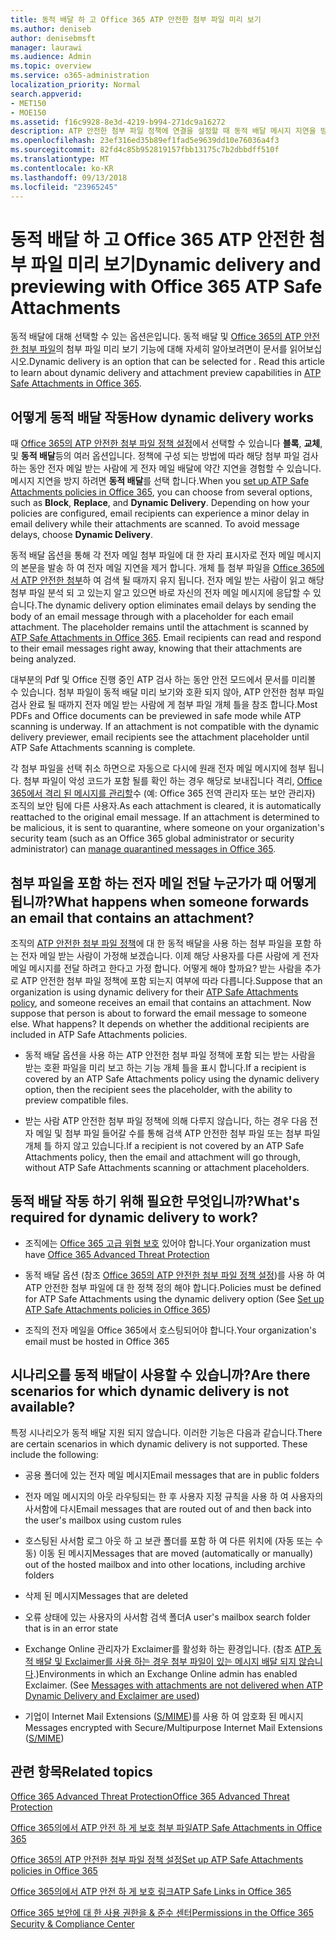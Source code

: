 ```yaml
---
title: 동적 배달 하 고 Office 365 ATP 안전한 첨부 파일 미리 보기
ms.author: deniseb
author: denisebmsft
manager: laurawi
ms.audience: Admin
ms.topic: overview
ms.service: o365-administration
localization_priority: Normal
search.appverid:
- MET150
- MOE150
ms.assetid: f16c9928-8e3d-4219-b994-271dc9a16272
description: ATP 안전한 첨부 파일 정책에 연결을 설정할 때 동적 배달 메시지 지연을 방지 하 고 사용자 검색 되는 첨부 파일 미리 보기를 사용 하도록 설정 하려면 선택 합니다.
ms.openlocfilehash: 23ef316ed35b89ef1fad5e9639dd10e76036a4f3
ms.sourcegitcommit: 82fd4c85b952819157fbb13175c7b2dbbdff510f
ms.translationtype: MT
ms.contentlocale: ko-KR
ms.lasthandoff: 09/13/2018
ms.locfileid: "23965245"
---
```

# <a name="dynamic-delivery-and-previewing-with-office-365-atp-safe-attachments"></a><span data-ttu-id="24b1d-103">동적 배달 하 고 Office 365 ATP 안전한 첨부 파일 미리 보기</span><span class="sxs-lookup"><span data-stu-id="24b1d-103">Dynamic delivery and previewing with Office 365 ATP Safe Attachments</span></span>

<span data-ttu-id="24b1d-p101">동적 배달에 대해 선택할 수 있는 옵션은입니다. 동적 배달 및 [Office 365의 ATP 안전한 첨부 파일](atp-safe-attachments.md)의 첨부 파일 미리 보기 기능에 대해 자세히 알아보려면이 문서를 읽어보십시오.</span><span class="sxs-lookup"><span data-stu-id="24b1d-p101">Dynamic delivery is an option that can be selected for . Read this article to learn about dynamic delivery and attachment preview capabilities in [ATP Safe Attachments in Office 365](atp-safe-attachments.md).</span></span>
  
## <a name="how-dynamic-delivery-works"></a><span data-ttu-id="24b1d-106">어떻게 동적 배달 작동</span><span class="sxs-lookup"><span data-stu-id="24b1d-106">How dynamic delivery works</span></span>

<span data-ttu-id="24b1d-p102">때 [Office 365의 ATP 안전한 첨부 파일 정책 설정](set-up-atp-safe-attachments-policies.md)에서 선택할 수 있습니다 **블록**, **교체**, 및 **동적 배달**등의 여러 옵션입니다. 정책에 구성 되는 방법에 따라 해당 첨부 파일 검사 하는 동안 전자 메일 받는 사람에 게 전자 메일 배달에 약간 지연을 경험할 수 있습니다. 메시지 지연을 방지 하려면 **동적 배달**를 선택 합니다.</span><span class="sxs-lookup"><span data-stu-id="24b1d-p102">When you [set up ATP Safe Attachments policies in Office 365](set-up-atp-safe-attachments-policies.md), you can choose from several options, such as **Block**, **Replace**, and **Dynamic Delivery**. Depending on how your policies are configured, email recipients can experience a minor delay in email delivery while their attachments are scanned. To avoid message delays, choose **Dynamic Delivery**.</span></span>
  
<span data-ttu-id="24b1d-p103">동적 배달 옵션을 통해 각 전자 메일 첨부 파일에 대 한 자리 표시자로 전자 메일 메시지의 본문을 발송 하 여 전자 메일 지연을 제거 합니다. 개체 틀 첨부 파일을 [Office 365에서 ATP 안전한 첨부](atp-safe-attachments.md)하 여 검색 될 때까지 유지 됩니다. 전자 메일 받는 사람이 읽고 해당 첨부 파일 분석 되 고 있는지 알고 있으면 바로 자신의 전자 메일 메시지에 응답할 수 있습니다.</span><span class="sxs-lookup"><span data-stu-id="24b1d-p103">The dynamic delivery option eliminates email delays by sending the body of an email message through with a placeholder for each email attachment. The placeholder remains until the attachment is scanned by [ATP Safe Attachments in Office 365](atp-safe-attachments.md). Email recipients can read and respond to their email messages right away, knowing that their attachments are being analyzed.</span></span>
  
<span data-ttu-id="24b1d-p104">대부분의 Pdf 및 Office 진행 중인 ATP 검사 하는 동안 안전 모드에서 문서를 미리볼 수 있습니다. 첨부 파일이 동적 배달 미리 보기와 호환 되지 않아, ATP 안전한 첨부 파일 검사 완료 될 때까지 전자 메일 받는 사람에 게 첨부 파일 개체 틀을 참조 합니다.</span><span class="sxs-lookup"><span data-stu-id="24b1d-p104">Most PDFs and Office documents can be previewed in safe mode while ATP scanning is underway. If an attachment is not compatible with the dynamic delivery previewer, email recipients see the attachment placeholder until ATP Safe Attachments scanning is complete.</span></span>
  
<span data-ttu-id="24b1d-p105">각 첨부 파일을 선택 취소 하면으로 자동으로 다시에 원래 전자 메일 메시지에 첨부 됩니다. 첨부 파일이 악성 코드가 포함 될를 확인 하는 경우 해당로 보내집니다 격리, [Office 365에서 격리 된 메시지를 관리할](manage-quarantined-messages-and-files.md)수 (예: Office 365 전역 관리자 또는 보안 관리자) 조직의 보안 팀에 다른 사용자.</span><span class="sxs-lookup"><span data-stu-id="24b1d-p105">As each attachment is cleared, it is automatically reattached to the original email message. If an attachment is determined to be malicious, it is sent to quarantine, where someone on your organization's security team (such as an Office 365 global administrator or security administrator) can [manage quarantined messages in Office 365](manage-quarantined-messages-and-files.md).</span></span>
  
## <a name="what-happens-when-someone-forwards-an-email-that-contains-an-attachment"></a><span data-ttu-id="24b1d-117">첨부 파일을 포함 하는 전자 메일 전달 누군가가 때 어떻게 됩니까?</span><span class="sxs-lookup"><span data-stu-id="24b1d-117">What happens when someone forwards an email that contains an attachment?</span></span>

<span data-ttu-id="24b1d-p106">조직의 [ATP 안전한 첨부 파일 정책](set-up-atp-safe-attachments-policies.md)에 대 한 동적 배달을 사용 하는 첨부 파일을 포함 하는 전자 메일 받는 사람이 가정해 보겠습니다. 이제 해당 사용자를 다른 사람에 게 전자 메일 메시지를 전달 하려고 한다고 가정 합니다. 어떻게 해야 할까요? 받는 사람을 추가로 ATP 안전한 첨부 파일 정책에 포함 되는지 여부에 따라 다릅니다.</span><span class="sxs-lookup"><span data-stu-id="24b1d-p106">Suppose that an organization is using dynamic delivery for their [ATP Safe Attachments policy](set-up-atp-safe-attachments-policies.md), and someone receives an email that contains an attachment. Now suppose that person is about to forward the email message to someone else. What happens? It depends on whether the additional recipients are included in ATP Safe Attachments policies.</span></span>
  
- <span data-ttu-id="24b1d-122">동적 배달 옵션을 사용 하는 ATP 안전한 첨부 파일 정책에 포함 되는 받는 사람을 받는 호환 파일을 미리 보고 하는 기능 개체 틀을 표시 합니다.</span><span class="sxs-lookup"><span data-stu-id="24b1d-122">If a recipient is covered by an ATP Safe Attachments policy using the dynamic delivery option, then the recipient sees the placeholder, with the ability to preview compatible files.</span></span>
    
- <span data-ttu-id="24b1d-123">받는 사람 ATP 안전한 첨부 파일 정책에 의해 다루지 않습니다, 하는 경우 다음 전자 메일 및 첨부 파일 들어갈 수를 통해 검색 ATP 안전한 첨부 파일 또는 첨부 파일 개체 틀 하지 않고 있습니다.</span><span class="sxs-lookup"><span data-stu-id="24b1d-123">If a recipient is not covered by an ATP Safe Attachments policy, then the email and attachment will go through, without ATP Safe Attachments scanning or attachment placeholders.</span></span>
    
## <a name="whats-required-for-dynamic-delivery-to-work"></a><span data-ttu-id="24b1d-124">동적 배달 작동 하기 위해 필요한 무엇입니까?</span><span class="sxs-lookup"><span data-stu-id="24b1d-124">What's required for dynamic delivery to work?</span></span>

- <span data-ttu-id="24b1d-125">조직에는 [Office 365 고급 위협 보호](office-365-atp.md) 있어야 합니다.</span><span class="sxs-lookup"><span data-stu-id="24b1d-125">Your organization must have [Office 365 Advanced Threat Protection](office-365-atp.md)</span></span>
    
- <span data-ttu-id="24b1d-126">동적 배달 옵션 (참조 [Office 365의 ATP 안전한 첨부 파일 정책 설정](set-up-atp-safe-attachments-policies.md))를 사용 하 여 ATP 안전한 첨부 파일에 대 한 정책 정의 해야 합니다.</span><span class="sxs-lookup"><span data-stu-id="24b1d-126">Policies must be defined for ATP Safe Attachments using the dynamic delivery option (See [Set up ATP Safe Attachments policies in Office 365](set-up-atp-safe-attachments-policies.md))</span></span>
    
- <span data-ttu-id="24b1d-127">조직의 전자 메일을 Office 365에서 호스팅되어야 합니다.</span><span class="sxs-lookup"><span data-stu-id="24b1d-127">Your organization's email must be hosted in Office 365</span></span>
    
## <a name="are-there-scenarios-for-which-dynamic-delivery-is-not-available"></a><span data-ttu-id="24b1d-128">시나리오를 동적 배달이 사용할 수 있습니까?</span><span class="sxs-lookup"><span data-stu-id="24b1d-128">Are there scenarios for which dynamic delivery is not available?</span></span>

<span data-ttu-id="24b1d-p107">특정 시나리오가 동적 배달 지원 되지 않습니다. 이러한 기능은 다음과 같습니다.</span><span class="sxs-lookup"><span data-stu-id="24b1d-p107">There are certain scenarios in which dynamic delivery is not supported. These include the following:</span></span>
  
- <span data-ttu-id="24b1d-131">공용 폴더에 있는 전자 메일 메시지</span><span class="sxs-lookup"><span data-stu-id="24b1d-131">Email messages that are in public folders</span></span>
    
- <span data-ttu-id="24b1d-132">전자 메일 메시지의 아웃 라우팅되는 한 후 사용자 지정 규칙을 사용 하 여 사용자의 사서함에 다시</span><span class="sxs-lookup"><span data-stu-id="24b1d-132">Email messages that are routed out of and then back into the user's mailbox using custom rules</span></span>
    
- <span data-ttu-id="24b1d-133">호스팅된 사서함 로그 아웃 하 고 보관 폴더를 포함 하 여 다른 위치에 (자동 또는 수동) 이동 된 메시지</span><span class="sxs-lookup"><span data-stu-id="24b1d-133">Messages that are moved (automatically or manually) out of the hosted mailbox and into other locations, including archive folders</span></span>
    
- <span data-ttu-id="24b1d-134">삭제 된 메시지</span><span class="sxs-lookup"><span data-stu-id="24b1d-134">Messages that are deleted</span></span>
    
- <span data-ttu-id="24b1d-135">오류 상태에 있는 사용자의 사서함 검색 폴더</span><span class="sxs-lookup"><span data-stu-id="24b1d-135">A user's mailbox search folder that is in an error state</span></span>
    
- <span data-ttu-id="24b1d-p108">Exchange Online 관리자가 Exclaimer를 활성화 하는 환경입니다. (참조 [ATP 동적 배달 및 Exclaimer를 사용 하는 경우 첨부 파일이 있는 메시지 배달 되지 않습니다](https://support.microsoft.com/help/4014438/messages-with-attachments-are-not-delivered-when-atp-dynamic-delivery).)</span><span class="sxs-lookup"><span data-stu-id="24b1d-p108">Environments in which an Exchange Online admin has enabled Exclaimer. (See [Messages with attachments are not delivered when ATP Dynamic Delivery and Exclaimer are used](https://support.microsoft.com/help/4014438/messages-with-attachments-are-not-delivered-when-atp-dynamic-delivery))</span></span>

- <span data-ttu-id="24b1d-138">기업이 Internet Mail Extensions ([S/MIME](s-mime-for-message-signing-and-encryption.md))를 사용 하 여 암호화 된 메시지</span><span class="sxs-lookup"><span data-stu-id="24b1d-138">Messages encrypted with Secure/Multipurpose Internet Mail Extensions ([S/MIME](s-mime-for-message-signing-and-encryption.md))</span></span>
    
## <a name="related-topics"></a><span data-ttu-id="24b1d-139">관련 항목</span><span class="sxs-lookup"><span data-stu-id="24b1d-139">Related topics</span></span>

[<span data-ttu-id="24b1d-140">Office 365 Advanced Threat Protection</span><span class="sxs-lookup"><span data-stu-id="24b1d-140">Office 365 Advanced Threat Protection</span></span>](office-365-atp.md)
  
[<span data-ttu-id="24b1d-141">Office 365의에서 ATP 안전 하 게 보호 첨부 파일</span><span class="sxs-lookup"><span data-stu-id="24b1d-141">ATP Safe Attachments in Office 365</span></span>](atp-safe-attachments.md)
  
[<span data-ttu-id="24b1d-142">Office 365의 ATP 안전한 첨부 파일 정책 설정</span><span class="sxs-lookup"><span data-stu-id="24b1d-142">Set up ATP Safe Attachments policies in Office 365</span></span>](set-up-atp-safe-attachments-policies.md)
  
[<span data-ttu-id="24b1d-143">Office 365의에서 ATP 안전 하 게 보호 링크</span><span class="sxs-lookup"><span data-stu-id="24b1d-143">ATP Safe Links in Office 365</span></span>](atp-safe-links.md)

[<span data-ttu-id="24b1d-144">Office 365 보안에 대 한 사용 권한을 &amp; 준수 센터</span><span class="sxs-lookup"><span data-stu-id="24b1d-144">Permissions in the Office 365 Security &amp; Compliance Center</span></span>](permissions-in-the-security-and-compliance-center.md)
  

